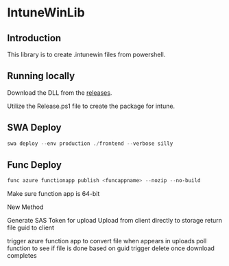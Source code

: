 # IntuneWinLib

## Introduction

This library is to create .intunewin files from powershell.

## Running locally

Download the DLL from the [releases](https://github.com/redanthrax/intunewinlib/releases/).

Utilize the Release.ps1 file to create the package for intune.

## SWA Deploy

```powershell
swa deploy --env production ./frontend --verbose silly
```

## Func Deploy
```powershell
func azure functionapp publish <funcappname> --nozip --no-build 
```

Make sure function app is 64-bit



New Method

Generate SAS Token for upload
Upload from client directly to storage
return file guid to client

trigger azure function app to convert file when appears in uploads
poll function to see if file is done based on guid
trigger delete once download completes